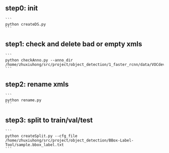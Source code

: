 ## step0: init
    ```
    python createDS.py
    ```
## step1: check and delete bad or empty xmls 
    ```
    python checkAnno.py --anno_dir /home/zhuxiuhong/src/project/object_detection/1_faster_rcnn/data/VOCdevkit2007/VOC2007/Annotations
    ```
## step2: rename xmls
    ```
    python rename.py
    ```
## step3: split to train/val/test
    ```
    python createSplit.py --cfg_file /home/zhuxiuhong/src/project/object_detection/BBox-Label-Tool/sample.bbox_label.txt
    ```